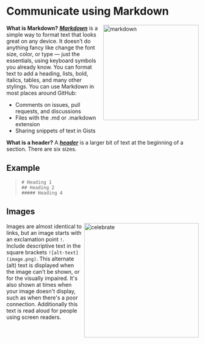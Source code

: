 # Communicate using Markdown

<img src=https://commonmark.org/help/images/favicon.png alt=markdown width=250 align=right>

**What is Markdown?** <ins>***Markdown***</ins> is a simple way to format text that looks great on any device. It doesn’t do anything fancy like change the font size, color, or type — just the essentials, using keyboard symbols you already know. You can format text to add a heading, lists, bold, italics, tables, and many other stylings. You can use Markdown in most places around GitHub:

- Comments on issues, pull requests, and discussions
- Files with the .md or .markdown extension
- Sharing snippets of text in Gists

**What is a header?** A <ins>***header***</ins> is a larger bit of text at the beginning of a section. There are six sizes.

## Example

> ```
> # Heading 1
> ## Heading 2
> ##### Heading 4
> ```

## Images

<img src=https://octodex.github.com/images/welcometocat.png alt=celebrate width=300 align=right>

Images are almost identical to links, but an image starts with an exclamation point `!`. Include descriptive text in the square brackets `![alt-text](image.png)`. This alternate (alt) text is displayed when the image can't be shown, or for the visually impaired. It's also shown at times when your image doesn't display, such as when there's a poor connection. Additionally this text is read aloud for people using screen readers.
